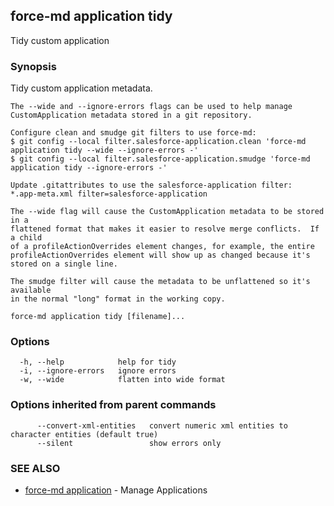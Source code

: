 ## force-md application tidy

Tidy custom application

### Synopsis


Tidy custom application metadata.

	The --wide and --ignore-errors flags can be used to help manage
	CustomApplication metadata stored in a git repository.

	Configure clean and smudge git filters to use force-md:
	$ git config --local filter.salesforce-application.clean 'force-md application tidy --wide --ignore-errors -'
	$ git config --local filter.salesforce-application.smudge 'force-md application tidy --ignore-errors -'

	Update .gitattributes to use the salesforce-application filter:
	*.app-meta.xml filter=salesforce-application

	The --wide flag will cause the CustomApplication metadata to be stored in a
	flattened format that makes it easier to resolve merge conflicts.  If a child
	of a profileActionOverrides element changes, for example, the entire
	profileActionOverrides element will show up as changed because it's stored on a single line.

	The smudge filter will cause the metadata to be unflattened so it's available
	in the normal "long" format in the working copy.



```
force-md application tidy [filename]...
```

### Options

```
  -h, --help            help for tidy
  -i, --ignore-errors   ignore errors
  -w, --wide            flatten into wide format
```

### Options inherited from parent commands

```
      --convert-xml-entities   convert numeric xml entities to character entities (default true)
      --silent                 show errors only
```

### SEE ALSO

* [force-md application](force-md_application.md)	 - Manage Applications

